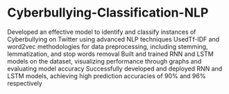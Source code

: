 # Cyberbullying-Classification-NLP
Developed an effective model to identify and classify instances of Cyberbullying on Twitter using advanced NLP techniques
UsedTf-IDF and word2vec methodologies for data preprocessing, including stemming, lemmatization, and stop words removal
Built and trained RNN and LSTM models on the dataset, visualizing performance through graphs and evaluating model accuracy
Successfully developed and deployed RNN and LSTM models, achieving high prediction accuracies of 90% and 96% respectively
